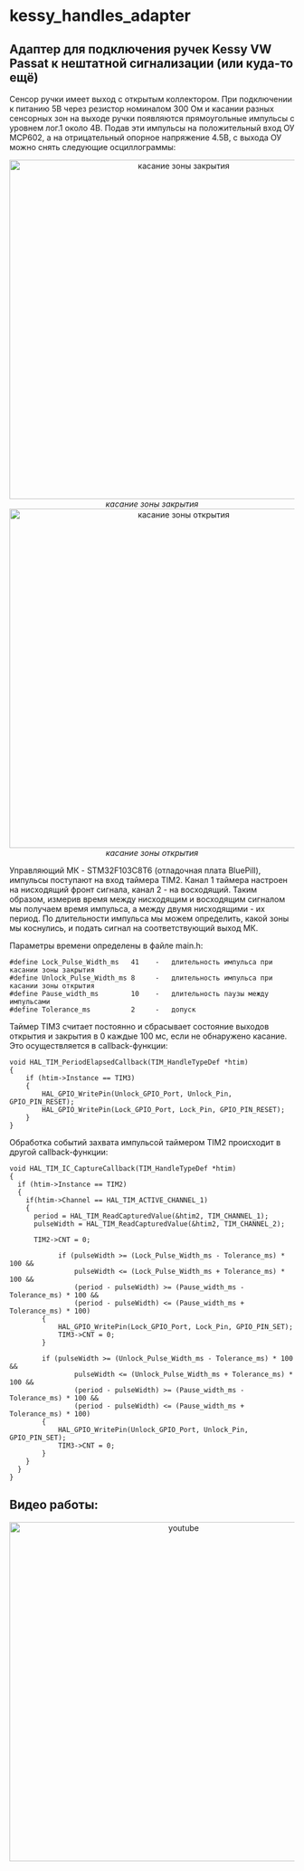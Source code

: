 # kessy_handles_adapter
## Адаптер для подключения ручек Kessy VW Passat к нештатной сигнализации (или куда-то ещё)

Сенсор ручки имеет выход с открытым коллектором. При подключении к питанию 5В через резистор номиналом 300 Ом и касании разных сенсорных зон на выходе ручки появляются
прямоугольные импульсы с уровнем лог.1 около 4В. Подав эти импульсы на положительный вход ОУ MCP602, а на отрицательный опорное напряжение 4.5В, с выхода ОУ можно снять
следующие осциллограммы:

<p align="center">
<img width="600" src="https://user-images.githubusercontent.com/62425725/211800740-a8c49187-b3dc-4356-9fde-80e9ff5ab4b8.jpg" alt="касание зоны закрытия">
<br>
  <i>касание зоны закрытия</i>
<br>
<img width="600" src="https://user-images.githubusercontent.com/62425725/211800871-fba33fb3-7f2f-4712-a680-137c7604a597.jpg" alt="касание зоны открытия">
<br>
  <i>касание зоны открытия</i>
</p>

Управляющий МК - STM32F103C8T6 (отладочная плата BluePill), импульсы поступают на вход таймера TIM2. Канал 1 таймера настроен на нисходящий фронт сигнала, канал 2 - на
восходящий. Таким образом, измерив время между нисходящим и восходящим сигналом мы получаем время импульса, а между двумя нисходящими - их период. По длительности импульса
мы можем определить, какой зоны мы коснулись, и подать сигнал на соответствующий выход МК.

Параметры времени определены в файле main.h:

```
#define Lock_Pulse_Width_ms   41    -   длительность импульса при касании зоны закрытия
#define Unlock_Pulse_Width_ms 8     -   длительность импульса при касании зоны открытия
#define Pause_width_ms        10    -   длительность паузы между импульсами
#define Tolerance_ms          2     -   допуск 
```
Таймер TIM3 считает постоянно и сбрасывает состояние выходов открытия и закрытия в 0 каждые 100 мс, если не обнаружено касание. Это осуществляется в callback-функции:
```
void HAL_TIM_PeriodElapsedCallback(TIM_HandleTypeDef *htim)
{
	if (htim->Instance == TIM3)
	{
		HAL_GPIO_WritePin(Unlock_GPIO_Port, Unlock_Pin, GPIO_PIN_RESET);
		HAL_GPIO_WritePin(Lock_GPIO_Port, Lock_Pin, GPIO_PIN_RESET);
	}
}
```
Обработка событий захвата импульсой таймером TIM2 происходит в другой callback-функции:
```
void HAL_TIM_IC_CaptureCallback(TIM_HandleTypeDef *htim)
{
  if (htim->Instance == TIM2)
  {
    if(htim->Channel == HAL_TIM_ACTIVE_CHANNEL_1)
    {
      period = HAL_TIM_ReadCapturedValue(&htim2, TIM_CHANNEL_1);
      pulseWidth = HAL_TIM_ReadCapturedValue(&htim2, TIM_CHANNEL_2);
      
      TIM2->CNT = 0;
			
			if (pulseWidth >= (Lock_Pulse_Width_ms - Tolerance_ms) * 100 && 
				pulseWidth <= (Lock_Pulse_Width_ms + Tolerance_ms) * 100 &&
				(period - pulseWidth) >= (Pause_width_ms - Tolerance_ms) * 100 && 
				(period - pulseWidth) <= (Pause_width_ms + Tolerance_ms) * 100)
		{
			HAL_GPIO_WritePin(Lock_GPIO_Port, Lock_Pin, GPIO_PIN_SET);
			TIM3->CNT = 0;
		}
		
		if (pulseWidth >= (Unlock_Pulse_Width_ms - Tolerance_ms) * 100 && 
				pulseWidth <= (Unlock_Pulse_Width_ms + Tolerance_ms) * 100 &&
				(period - pulseWidth) >= (Pause_width_ms - Tolerance_ms) * 100 && 
				(period - pulseWidth) <= (Pause_width_ms + Tolerance_ms) * 100)
		{
			HAL_GPIO_WritePin(Unlock_GPIO_Port, Unlock_Pin, GPIO_PIN_SET);
			TIM3->CNT = 0;
		}		
    }
  }
}
```
## Видео работы:
<p align="center">
  <a href="https://youtu.be/8dX6zanowjw"><img width="600" src="https://user-images.githubusercontent.com/62425725/211806185-8d0d523a-b263-43f1-8bc6-23b291e46e6c.jpg" alt="youtube">
</p>
